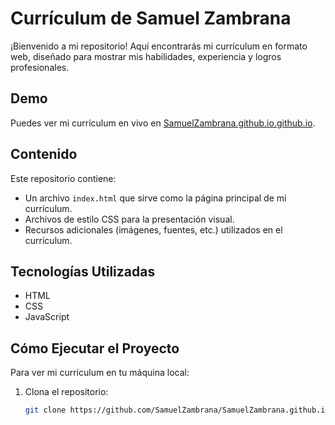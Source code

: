 # Currículum de Samuel Zambrana

¡Bienvenido a mi repositorio! Aquí encontrarás mi currículum en formato web, diseñado para mostrar mis habilidades, experiencia y logros profesionales.

## Demo

Puedes ver mi currículum en vivo en [SamuelZambrana.github.io.github.io](https://SamuelZambrana/SamuelZambrana.github.io).

## Contenido

Este repositorio contiene:

- Un archivo `index.html` que sirve como la página principal de mi currículum.
- Archivos de estilo CSS para la presentación visual.
- Recursos adicionales (imágenes, fuentes, etc.) utilizados en el currículum.

## Tecnologías Utilizadas

- HTML
- CSS
- JavaScript
## Cómo Ejecutar el Proyecto

Para ver mi currículum en tu máquina local:

1. Clona el repositorio:
   ```bash
   git clone https://github.com/SamuelZambrana/SamuelZambrana.github.io
